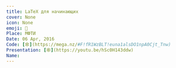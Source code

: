 ```yaml
---
title: LaTeX для начинающих
cover: None
icon: None
emoji: 📐
Place: МФТИ
Date: 06 Apr, 2016
Code: [🕸](https://mega.nz/#F!fR1WzBLT!euna1alsDO1npA0Cjt_Tnw)
Presentation: [🕸](https://youtu.be/hSc0H143ddw)
Name: 
---
```


